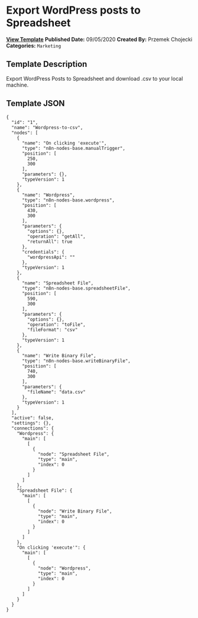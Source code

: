 # Export WordPress posts to Spreadsheet

**[View Template](https://n8n.io/workflows/635-/)**  **Published Date:** 09/05/2020  **Created By:** Przemek Chojecki  **Categories:** `Marketing`  

## Template Description

Export WordPress Posts to Spreadsheet and download .csv to your local machine.

## Template JSON

```
{
  "id": "1",
  "name": "Wordpress-to-csv",
  "nodes": [
    {
      "name": "On clicking 'execute'",
      "type": "n8n-nodes-base.manualTrigger",
      "position": [
        250,
        300
      ],
      "parameters": {},
      "typeVersion": 1
    },
    {
      "name": "Wordpress",
      "type": "n8n-nodes-base.wordpress",
      "position": [
        430,
        300
      ],
      "parameters": {
        "options": {},
        "operation": "getAll",
        "returnAll": true
      },
      "credentials": {
        "wordpressApi": ""
      },
      "typeVersion": 1
    },
    {
      "name": "Spreadsheet File",
      "type": "n8n-nodes-base.spreadsheetFile",
      "position": [
        590,
        300
      ],
      "parameters": {
        "options": {},
        "operation": "toFile",
        "fileFormat": "csv"
      },
      "typeVersion": 1
    },
    {
      "name": "Write Binary File",
      "type": "n8n-nodes-base.writeBinaryFile",
      "position": [
        740,
        300
      ],
      "parameters": {
        "fileName": "data.csv"
      },
      "typeVersion": 1
    }
  ],
  "active": false,
  "settings": {},
  "connections": {
    "Wordpress": {
      "main": [
        [
          {
            "node": "Spreadsheet File",
            "type": "main",
            "index": 0
          }
        ]
      ]
    },
    "Spreadsheet File": {
      "main": [
        [
          {
            "node": "Write Binary File",
            "type": "main",
            "index": 0
          }
        ]
      ]
    },
    "On clicking 'execute'": {
      "main": [
        [
          {
            "node": "Wordpress",
            "type": "main",
            "index": 0
          }
        ]
      ]
    }
  }
}
```
